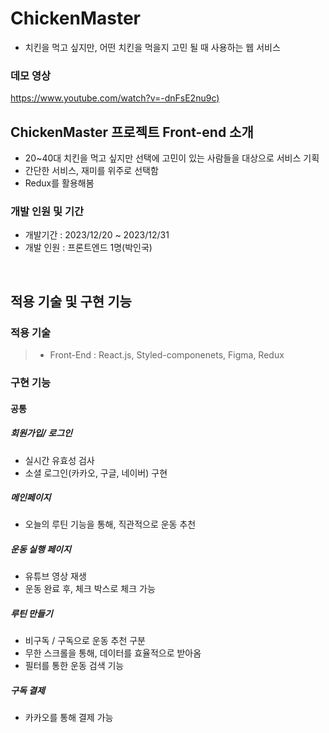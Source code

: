 # ChickenMaster

- 치킨을 먹고 싶지만, 어떤 치킨을 먹을지 고민 될 때 사용하는 웹 서비스<br/>


### 데모 영상
[https://www.youtube.com/watch?v=-dnFsE2nu9c)](https://www.youtube.com/watch?v=TAxebfJnmi8)

## ChickenMaster 프로젝트 Front-end 소개

- 20~40대 치킨을 먹고 싶지만 선택에 고민이 있는 사람들을 대상으로 서비스 기획
- 간단한 서비스, 재미를 위주로 선택함
- Redux를 활용해봄
  
### 개발 인원 및 기간

- 개발기간 : 2023/12/20 ~ 2023/12/31
- 개발 인원 : 프론트엔드 1명(박인국)


<br>

## 적용 기술 및 구현 기능

### 적용 기술

> - Front-End : React.js, Styled-componenets, Figma, Redux


### 구현 기능

#### 공통
##### 회원가입/ 로그인
- 실시간 유효성 검사
- 소셜 로그인(카카오, 구글, 네이버) 구현

##### 메인페이지
- 오늘의 루틴 기능을 통해, 직관적으로 운동 추천

##### 운동 실행 페이지
- 유튜브 영상 재생
- 운동 완료 후, 체크 박스로 체크 가능

##### 루틴 만들기
- 비구독 / 구독으로 운동 추천 구분
- 무한 스크롤을 통해, 데이터를 효율적으로 받아옴
- 필터를 통한 운동 검색 기능

##### 구독 결제
- 카카오를 통해 결제 가능

<br/>


